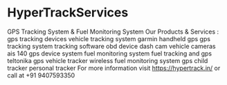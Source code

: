# HyperTrackServices
GPS Tracking System &amp; Fuel Monitoring System
Our Products & Services : 
gps tracking devices
vehicle tracking system
garmin handheld gps
gps tracking system
tracking software
obd device
dash cam
vehicle cameras
ais 140 gps device system
fuel monitoring system
fuel tracking and gps
teltonika gps vehicle tracker
wireless fuel monitoring system
gps child tracker
personal tracker
For more information visit https://hypertrack.in/ or call at +91 9407593350
